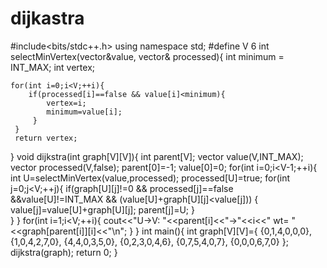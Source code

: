 # dijkastra
#include<bits/stdc++.h>
using namespace std;
 #define V 6
 int selectMinVertex(vector<int>&value, vector<bool>& processed){
 	int minimum = INT_MAX;
 	int vertex;
 	
 	for(int i=0;i<V;++i){
 		if(processed[i]==false && value[i]<minimum){
 			vertex=i;
 			minimum=value[i];
		 }
	 }
	 return vertex;
 }
 void dijkstra(int graph[V][V]){
 	int parent[V];
 	vector<int> value(V,INT_MAX);
 	vector<bool> processed(V,false); 
 	parent[0]=-1;
 	value[0]=0;
 	for(int i=0;i<V-1;++i){
 		int U=selectMinVertex(value,processed);
 		processed[U]=true;
 		for(int j=0;j<V;++j){
            if(graph[U][j]!=0 && processed[j]==false &&value[U]!=INT_MAX && (value[U]+graph[U][j]<value[j])) {
            	value[j]=value[U]+graph[U][j];
            	parent[j]=U;
			}			
		 }
	 }
	 for(int i=1;i<V;++i){
	 	cout<<"U->V: "<<parent[i]<<"->"<<i<<" wt= "<<graph[parent[i]][i]<<"\n";
	 }
 }
 int main(){
 	int graph[V][V]={
	                {0,1,4,0,0,0},
	                {1,0,4,2,7,0},
	                {4,4,0,3,5,0},
	                {0,2,3,0,4,6},
	                {0,7,5,4,0,7},
	                {0,0,0,6,7,0}
	 };
	 dijkstra(graph);
	 return 0;
 }
 
